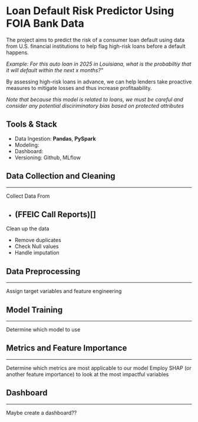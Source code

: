# Loan Default Risk Predictor Using FOIA Bank Data

The project aims to predict the risk of a consumer loan default using data from U.S. financial institutions to help flag high-risk loans before a default happens. 

*Example: For this auto loan in 2025 in Louisiana, what is the probabiltiy that it will default within the next x months?"*

By assessing high-risk loans in advance, we can help lenders take proactive measures to mitigate losses and thus increase profitaability.

*Note that because this model is related to loans, we must be careful and consider any potential disciriminatory bias based on protected attributes* 

## Tools & Stack 
* Data Ingestion: **Pandas**, **PySpark**
* Modeling: 
* Dashboard: 
* Versioning: Github, MLflow

## Data Collection and Cleaning
---
Collect Data From
* (FFEIC Call Reports)[]
    - 

Clean up the data
* Remove duplicates
* Check Null values
* Handle imputation

## Data Preprocessing
---
Assign target variables and feature engineering


## Model Training 
---
Determine which model to use


## Metrics and Feature Importance
---
Determine which metrics are most applicable to our model
Employ SHAP (or another feature importance) to look at the most impactful variables


## Dashboard
---
Maybe create a dashboard??





<!----------------- this is for understanding and remembering the markdown languagea syntax--------
## Header 2
**bold**
- bullet 1
- bullet 2
    -[hyperlink name](https://data.cms.gov/search?keywords=healthcare%20claim&offset=10&sort=Relevancy)
>

